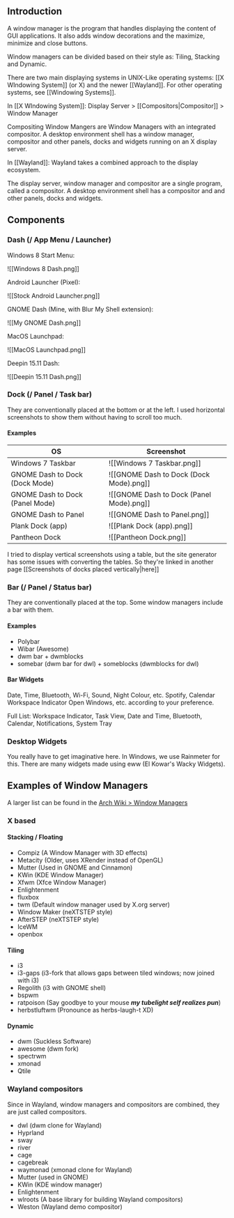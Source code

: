 ## Introduction
A window manager is the program that handles displaying the content of GUI applications. It also adds window decorations and the maximize, minimize and close buttons.

Window managers can be divided based on their style as: Tiling, Stacking and Dynamic.

There are two main displaying systems in UNIX-Like operating systems: [[X WIndowing System]] (or X) and the newer [[Wayland]]. For other operating systems, see [[Windowing Systems]].

In [[X WIndowing System]]:
Display Server > [[Compositors|Compositor]] > Window Manager

Compositing Window Mangers are Window Managers with an integrated compositor.
A desktop environment shell has a window manager, compositor and other panels, docks and widgets running on an X display server.

In [[Wayland]]:
Wayland takes a combined approach to the display ecosystem.

The display server, window manager and compositor are a single program, called a compositor.
A desktop environment shell has a compositor and and other panels, docks and widgets.

## Components
### Dash (/ App Menu / Launcher)

Windows 8 Start Menu:

![[Windows 8 Dash.png]]

Android Launcher (Pixel):

![[Stock Android Launcher.png]]

GNOME Dash (Mine, with Blur My Shell extension):

![[My GNOME Dash.png]]

MacOS Launchpad:

![[MacOS Launchpad.png]]

Deepin 15.11 Dash:

![[Deepin 15.11 Dash.png]]

### Dock (/ Panel / Task bar)
They are conventionally placed at the bottom or at the left.
I used horizontal screenshots to show them without having to scroll too much.

#### Examples
| OS                              | Screenshot                               |
| ------------------------------- | ---------------------------------------- |
| Windows 7 Taskbar               | ![[Windows 7 Taskbar.png]]               |
| GNOME Dash to Dock (Dock Mode)  | ![[GNOME Dash to Dock (Dock Mode).png]]  |
| GNOME Dash to Dock (Panel Mode) | ![[GNOME Dash to Dock (Panel Mode).png]] |
| GNOME Dash to Panel             | ![[GNOME Dash to Panel.png]]             |
| Plank Dock (app)                | ![[Plank Dock (app).png]]                |
| Pantheon Dock                   | ![[Pantheon Dock.png]]                   |

I tried to display vertical screenshots using a table, but the site generator has some issues with converting the tables. So they're linked in another page [[Screenshots of docks placed vertically|here]]

### Bar (/ Panel / Status bar)
They are conventionally placed at the top. Some window managers include a bar with them.

#### Examples
- Polybar
- Wibar (Awesome)
- dwm bar + dwmblocks
- somebar (dwm bar for dwl) + someblocks (dwmblocks for dwl)
#### Bar Widgets
Date, Time, Bluetooth, Wi-Fi, Sound, Night Colour, etc.
Spotify, Calendar
Workspace Indicator
Open Windows, etc. according to your preference.

Full List: Workspace Indicator, Task View, Date and Time, Bluetooth, Calendar, Notifications, System Tray
### Desktop Widgets
You really have to get imaginative here. In Windows, we use Rainmeter for this.
There are many widgets made using eww (El Kowar's Wacky Widgets).

## Examples of Window Managers
A larger list can be found in the [Arch Wiki > Window Managers](https://wiki.archlinux.org/title/window_manager)

### X based

#### Stacking / Floating
- Compiz (A Window Manager with 3D effects)
- Metacity (Older, uses XRender instead of OpenGL)
- Mutter (Used in GNOME and Cinnamon)
- KWin (KDE Window Manager)
- Xfwm (Xfce Window Manager)
- Enlightenment
- fluxbox
- twm (Default window manager used by X.org server)
- Window Maker (neXTSTEP style)
- AfterSTEP (neXTSTEP style)
- IceWM
- openbox

#### Tiling
- i3
- i3-gaps (i3-fork that allows gaps between tiled windows; now joined with i3)
- Regolith (i3 with GNOME shell)
- bspwm
- ratpoison (Say goodbye to your mouse ***my tubelight self realizes pun***)
- herbstluftwm (Pronounce as herbs-laugh-t XD)

#### Dynamic
- dwm (Suckless Software)
- awesome (dwm fork)
- spectrwm
- xmonad
- Qtile

### Wayland compositors
Since in Wayland, window managers and compositors are combined, they are just called compositors.

- dwl (dwm clone for Wayland)
- Hyprland
- sway
- river
- cage
- cagebreak
- waymonad (xmonad clone for Wayland)
- Mutter (used in GNOME)
- KWin (KDE window manager)
- Enlightenment
- wlroots (A base library for building Wayland compositors)
- Weston (Wayland demo compositor)